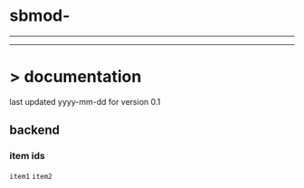 # sbmod-
---
---
# > documentation
last updated yyyy-mm-dd for version 0.1

## backend
### item ids
`item1`
`item2`
